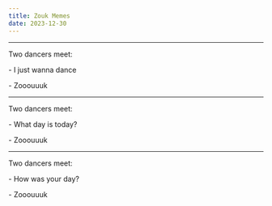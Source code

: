 ```yaml
---
title: Zouk Memes
date: 2023-12-30
---
```


---

Two dancers meet:

\- I just wanna dance

\- Zooouuuk

---

Two dancers meet:

\- What day is today?

\- Zooouuuk

---

Two dancers meet:

\- How was your day?

\- Zooouuuk
